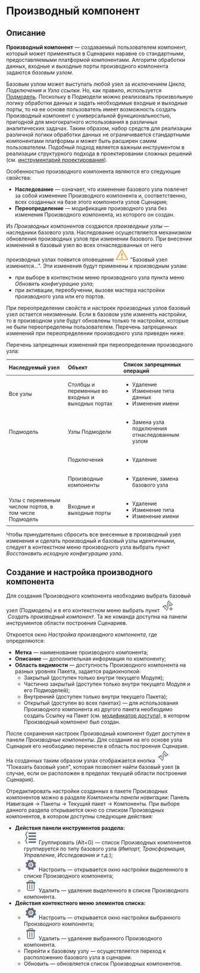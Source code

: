 # Производный компонент

## Описание

**Производный компонент** — создаваемый пользователем компонент, который может применяться в Сценариях наравне со стандартными, предоставляемыми платформой компонентами. Алгоритм обработки данных, входные и выходные порты производного компонента задаются *базовым узлом*.

Базовым узлом может выступать любой узел за исключением *Цикла*, *Подключения* и *Узла ссылки*. Но, как правило, используется [Подмодель](../processors/control/submodel.md). Поскольку в Подмодели можно реализовать произвольную логику обработки данных и задать необходимые входные и выходные порты, то на ее основе пользователь имеет возможность создать Производный компонент с универсальной функциональностью, пригодной для многократного использования в различных аналитических задачах. Таким образом, набор средств для реализации различной логики обработки данных не ограничивается стандартными компонентами платформы и может быть расширен самим пользователем. Подобный подход является важным инструментом в реализации структурного подхода в проектировании сложных решений (см. [инструментарий проектирования](../quick-start/design-principles.md)).

Особенностью производного компонента являются его следующие свойства:

* **Наследование** — означает, что изменение базового узла повлечет за собой изменение Производного компонента и, соответственно, всех созданных на базе этого компонента узлов Сценария;
* **Переопределение** — модификация производного узла без изменения Производного компонента, из которого он создан.

Из *Производных компонентов* создаются *производные узлы* — наследники базового узла.
Наследование осуществляется механизмом обновления производных узлов при изменении базового. При внесении изменений в базовый узел во всех отнаследованных от него производных узлах появится оповещение ![](../images/icons/informer/error_warning.svg) "Базовый узел изменился...". Эти изменения будут применены к производным узлам:
  * при выборе в контекстном меню производного узла пункта меню *Обновить конфигурацию узла*;
  * при активации, переобучении, вызове мастера настройки производного узла или его портов.

При переопределении свойств и настроек производных узлов базовый узел остается неизменным. Если в базовом узле изменять настройки, то в производном узле будут обновлены только те настройки, которые не были переопределены пользователем. Перечень запрещенных изменений при переопределении производного узла приведен ниже.

Перечень запрещенных изменений при переопределении производного узла:

 | Наследуемый узел | Объект | Список запрещенных операций |
 | :-------- |:-------- | :-------- |
 | Все узлы | Столбцы и переменные во входных и выходных портах | <ul> <li>Удаление</li> <li>Изменение типа данных</li> <li>Изменение имени</li> </ul> |
 | Подмодель | Узлы Подмодели | <ul> <li>Замена узла подключения отнаследованным узлом</li> </ul>|
 | | Подключения | <ul><li>Удаление</li></ul> |
 | | Производные компоненты |<ul><li>Удаление, замена базового узла</li></ul> |
 | Узлы с переменным числом портов, в том числе Подмодель | Входные и выходные порты | <ul><li>Удаление</li> <li>Изменение типа</li> <li>Изменение имени</li></ul> |

 Чтобы принудительно сбросить все внесенные в производный узел изменения и сделать производный и базовый узлы идентичными, следует в контекстном меню производного узла выбрать пункт *Восстановить исходную конфигурацию узла*.

## Создание и настройка производного компонента

Для создания Производного компонента необходимо выбрать базовый узел (Подмодель) и в его контекстном меню выбрать пункт ![](../images/icons/toolbar-controls/derive-node_default.svg) *Создать производный компонент*. Та же команда доступна на панели инструментов области построения Сценариев.

Откроется окно *Настройка производного компонента*, где определяются:

* **Метка** — наименование производного компонента;
* **Описание** — дополнительная информация по компоненту;
* **Область видимости** — доступность Производного компонента на разных уровнях Пакета, задается радиокнопкой:
  * Закрытый (доступен только внутри текущего Модуля);
  * Частично закрытый (доступен только внутри текущего Модуля и его Подмоделей);
  * Внутренний (доступен только внутри текущего Пакета);
  * Открытый (доступен во всех пакетах) — для использования Производного компонента из другого пакета необходимо создать Ссылку на Пакет (см. [модификатор доступа](./access-modifier.md)), в котором Производный компонент был создан.

После сохранения настроек Производный компонент будет доступен в панели *Производные компоненты*. Для создания на его основе узла Сценария его необходимо перенести в область построения Сценария. На созданных таким образом узлах отображается кнопка ![](../images/icons/toolbar-controls/show-derived-nodes_default.svg)
"Показать базовый узел", которая позволяет найти базовый узел (в случае, если он расположен в пределах текущей области построения Сценария).

Отредактировать настройки созданных в пакете Производных компонентов можно в разделе *Компоненты панели навигации*: Панель Навигация -> Пакеты -> Текущий пакет -> Компоненты. При выборе данного раздела открывается окно со списком Производных компонентов, в котором доступны следующие действия:

* **Действия панели инструментов раздела:**
  * ![](../images/icons/toolbar-controls_18x18\toolbar-controls_18x18_group-list_default.svg) Группировать (Alt+G) — список Производных компонентов группируется по типу базового узла (*Импорт, Трансформация, Управление, Исследования и т.д.*);
  * ![](../images/icons/toolbar-controls/setup_default.svg) Настроить — открывается окно настройки выделенного в списке Производного компонента;
  * ![](../images/icons/toolbar-controls/delete_default.svg) Удалить — удаление выделенного в списке Производного компонента.
* **Действия контекстного меню элементов списка:**
  * ![](../images/icons/toolbar-controls/setup_default.svg) Настроить — открывается окно настройки выбранного Производного компонента;
  * ![](../images/icons/toolbar-controls/delete_default.svg) Удалить — удаление выбранного Производного компонента.
  * Перейти к базовому узлу — осуществляется переход к расположению базового узла в сценарии.
  * Обновить — обновляется список Производных компонентов.
